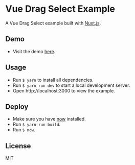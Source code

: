 # Vue Drag Select Example

A Vue Drag Select example built with [Nuxt.js](https://nuxtjs.org/).

## Demo

- Visit the demo [here](https://vue-drag-select-example.now.sh).

## Usage

- Run `$ yarn` to install all dependencies.
- Run `$ yarn run dev` to start a local development server.
- Open http://localhost:3000 to view the example.

## Deploy

- Make sure you have [now](https://zeit.co/now) installed.
- Run `$ yarn run build`.
- Run `$ now`.

## License

MIT

